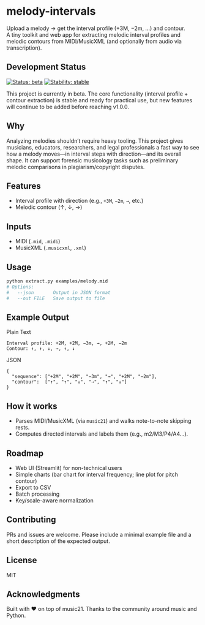 # melody-intervals

Upload a melody → get the interval profile (+3M, −2m, …) and contour.  
A tiny toolkit and web app for extracting melodic interval profiles and melodic contours from MIDI/MusicXML (and optionally from audio via transcription).

## Development Status
[![Status: beta](https://img.shields.io/badge/status-beta-blue)](#)
[![Stability: stable](https://img.shields.io/badge/stability-stable-green)](#)

This project is currently in beta. The core functionality (interval profile + contour extraction) is stable and ready for practical use, but new features will continue to be added before reaching v1.0.0.

## Why

Analyzing melodies shouldn’t require heavy tooling. This project gives musicians, educators, researchers, and legal professionals a fast way to see how a melody moves—in interval steps with direction—and its overall shape. It can support forensic musicology tasks such as preliminary melodic comparisons in plagiarism/copyright disputes.


## Features

- Interval profile with direction (e.g., `+3M`, `−2m`, `→`, etc.)
- Melodic contour (↑, ↓, →)

## Inputs

- MIDI (`.mid`, `.midi`)
- MusicXML (`.musicxml`, `.xml`)

## Usage

```bash
python extract.py examples/melody.mid
# Options:
#   --json       Output in JSON format
#   --out FILE   Save output to file
```

## Example Output

Plain Text
```
Interval profile: +2M, +2M, −3m, →, +2M, −2m
Contour: ↑, ↑, ↓, →, ↑, ↓
```
JSON
```
{
  "sequence": ["+2M", "+2M", "−3m", "→", "+2M", "−2m"],
  "contour":  ["↑", "↑", "↓", "→", "↑", "↓"]
}
```

## How it works

- Parses MIDI/MusicXML (via `music21`) and walks note-to-note skipping rests.
- Computes directed intervals and labels them (e.g., m2/M3/P4/A4…).


## Roadmap

- Web UI (Streamlit) for non-technical users
- Simple charts (bar chart for interval frequency; line plot for pitch contour)
- Export to CSV
- Batch processing
- Key/scale-aware normalization

## Contributing

PRs and issues are welcome. Please include a minimal example file and a short description of the expected output.

## License

MIT

## Acknowledgments

Built with ❤️ on top of music21. Thanks to the community around music and Python.
